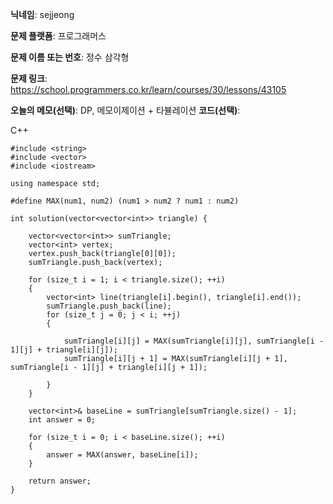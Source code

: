 **닉네임**: sejjeong

**문제 플랫폼**: 프로그래머스

**문제 이름 또는 번호**: 정수 삼각형

**문제 링크**: https://school.programmers.co.kr/learn/courses/30/lessons/43105

**오늘의 메모(선택)**: 
            DP, 메모이제이션 + 타뷸레이션
**코드(선택)**:

C++

```
#include <string>
#include <vector>
#include <iostream>

using namespace std;

#define MAX(num1, num2) (num1 > num2 ? num1 : num2)

int solution(vector<vector<int>> triangle) {
    
    vector<vector<int>> sumTriangle;
    vector<int> vertex;
    vertex.push_back(triangle[0][0]);
    sumTriangle.push_back(vertex);
    
    for (size_t i = 1; i < triangle.size(); ++i)
    {
        vector<int> line(triangle[i].begin(), triangle[i].end());
        sumTriangle.push_back(line);
        for (size_t j = 0; j < i; ++j)
        {
            
            sumTriangle[i][j] = MAX(sumTriangle[i][j], sumTriangle[i - 1][j] + triangle[i][j]);
            sumTriangle[i][j + 1] = MAX(sumTriangle[i][j + 1], sumTriangle[i - 1][j] + triangle[i][j + 1]);
            
        }
    }
    
    vector<int>& baseLine = sumTriangle[sumTriangle.size() - 1];
    int answer = 0;
    
    for (size_t i = 0; i < baseLine.size(); ++i)
    {
        answer = MAX(answer, baseLine[i]);
    }
    
    return answer;
}

```